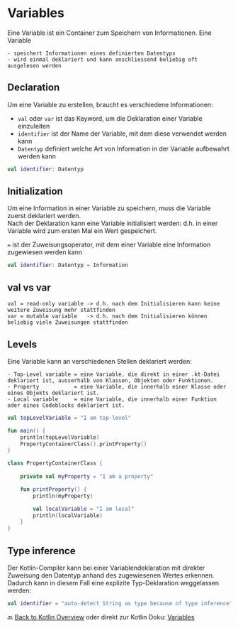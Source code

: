 # Variables

Eine Variable ist ein Container zum Speichern von Informationen. Eine Variable

    - speichert Informationen eines definierten Datentyps
    - wird einmal deklariert und kann anschliessend beliebig oft ausgelesen werden

## Declaration

Um eine Variable zu erstellen, braucht es verschiedene Informationen:

- `val` oder `var` ist das Keyword, um die Deklaration einer Variable einzuleiten
- `identifier` ist der Name der Variable, mit dem diese verwendet werden kann
- `Datentyp` definiert welche Art von Information in der Variable aufbewahrt werden kann

```kotlin
val identifier: Datentyp
```

## Initialization

Um eine Information in einer Variable zu speichern, muss die Variable zuerst deklariert werden.<br>
Nach der Deklaration kann eine Variable initialisiert werden: d.h. in einer Variable wird zum ersten Mal ein Wert gespeichert.

 `=` ist der Zuweisungsoperator, mit dem einer Variable eine Information zugewiesen werden kann

```kotlin
val identifier: Datentyp = Information
```

## val vs var

    val = read-only variable -> d.h. nach dem Initialisieren kann keine weitere Zuweisung mehr stattfinden
    var = mutable variable   -> d.h. nach dem Initialisieren können beliebig viele Zuweisungen stattfinden

## Levels

Eine Variable kann an verschiedenen Stellen deklariert werden:

    - Top-Level variable = eine Variable, die direkt in einer .kt-Datei deklariert ist, ausserhalb von Klassen, Objekten oder Funktionen.
    - Property           = eine Variable, die innerhalb einer Klasse oder eines Objekts deklariert ist.
    - Local variable     = eine Variable, die innerhalb einer Funktion oder eines Codeblocks deklariert ist.

```kotlin
val topLevelVariable = "I am top-level"

fun main() {
    println(topLevelVariable)
    PropertyContainerClass().printProperty()
}

class PropertyContainerClass {
    
    private val myProperty = "I am a property"

    fun printProperty() {
        println(myProperty)

        val localVariable = "I am local"
        println(localVariable)
    }
}
```

## Type inference

Der Kotlin-Compiler kann bei einer Variablendeklaration mit direkter Zuweisung den Datentyp anhand des zugewiesenen Wertes erkennen.<br>
Dadurch kann in diesem Fall eine explizite Typ-Deklaration weggelassen werden:

```kotlin
val identifier = "auto-detect String as type because of type inference"
```

🔙 [Back to Kotlin Overview](../README.md) oder direkt zur Kotlin Doku: [Variables](https://kotlinlang.org/docs/basic-syntax.html#variables)
